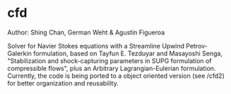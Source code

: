 cfd
===
Author: Shing Chan, German Weht & Agustin Figueroa

Solver for Navier Stokes equations with a Streamline Upwind Petrov-Galerkin formulation, 
based on Tayfun E. Tezduyar and Masayoshi Senga, "Stabilization and shock-capturing parameters
in SUPG formulation of compressible flows", plus an Arbitrary Lagrangian-Eulerian formulation.
Currently, the code is being ported to a object oriented version (see /cfd2) for better organization
and reusability.
